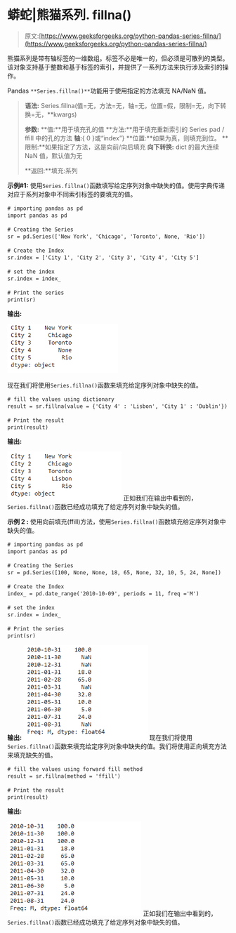 # 蟒蛇|熊猫系列. fillna()

> 原文:[https://www.geeksforgeeks.org/python-pandas-series-fillna/](https://www.geeksforgeeks.org/python-pandas-series-fillna/)

熊猫系列是带有轴标签的一维数组。标签不必是唯一的，但必须是可散列的类型。该对象支持基于整数和基于标签的索引，并提供了一系列方法来执行涉及索引的操作。

Pandas `**Series.fillna()**`功能用于使用指定的方法填充 NA/NaN 值。

> **语法:** Series.fillna(值=无，方法=无，轴=无，位置=假，限制=无，向下转换=无，**kwargs)
> 
> **参数:**
> **值:**用于填充孔的值
> **方法:**用于填充重新索引的 Series pad / ffill 中的孔的方法
> **轴:**{ 0 }或“index”}
> **位置:**如果为真，则填充到位。
> **限制:**如果指定了方法，这是向前/向后填充
> **向下转换:** dict 的最大连续 NaN 值，默认值为无
> 
> **返回:**填充:系列

**示例#1:** 使用`Series.fillna()`函数填写给定序列对象中缺失的值。使用字典传递对应于系列对象中不同索引标签的要填充的值。

```
# importing pandas as pd
import pandas as pd

# Creating the Series
sr = pd.Series(['New York', 'Chicago', 'Toronto', None, 'Rio'])

# Create the Index
sr.index = ['City 1', 'City 2', 'City 3', 'City 4', 'City 5'] 

# set the index
sr.index = index_

# Print the series
print(sr)
```

**输出:**

![](img/c46311821e25f3706ed4fd5f607642c8.png)

现在我们将使用`Series.fillna()`函数来填充给定序列对象中缺失的值。

```
# fill the values using dictionary
result = sr.fillna(value = {'City 4' : 'Lisbon', 'City 1' : 'Dublin'})

# Print the result
print(result)
```

**输出:**

![](img/3128f0c24afc4be7a601bca4acc891e1.png)
正如我们在输出中看到的，`Series.fillna()`函数已经成功填充了给定序列对象中缺失的值。

**示例 2 :** 使用向前填充(ffill)方法，使用`Series.fillna()`函数填充给定序列对象中缺失的值。

```
# importing pandas as pd
import pandas as pd

# Creating the Series
sr = pd.Series([100, None, None, 18, 65, None, 32, 10, 5, 24, None])

# Create the Index
index_ = pd.date_range('2010-10-09', periods = 11, freq ='M')

# set the index
sr.index = index_

# Print the series
print(sr)
```

**输出:**
![](img/e2d47e4a4438dcf15b61e0cffe195b80.png)
现在我们将使用`Series.fillna()`函数来填充给定序列对象中缺失的值。我们将使用正向填充方法来填充缺失的值。

```
# fill the values using forward fill method
result = sr.fillna(method = 'ffill')

# Print the result
print(result)
```

**输出:**

![](img/979b8e2b937605db07b63780345b6269.png)
正如我们在输出中看到的，`Series.fillna()`函数已经成功填充了给定序列对象中缺失的值。